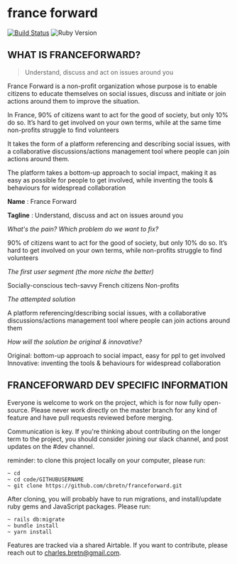 # france forward

[![Build Status](https://travis-ci.com/cbretn/franceforward.svg?branch=master)](https://travis-ci.com/cbretn/franceforward)
![Ruby Version](https://img.shields.io/badge/ruby-2.5.3-red.svg)

## WHAT IS FRANCEFORWARD?

> Understand, discuss and act on issues around you

France Forward is a non-profit organization whose purpose is to enable citizens to educate themselves on social issues, discuss and initiate or join actions around them to improve the situation.

In France, 90% of citizens want to act for the good of society, but only 10% do so. It’s hard to get involved on your own terms, while at the same time non-profits struggle to find volunteers

It takes the form of a platform referencing and describing social issues, with a collaborative discussions/actions management tool where people can join actions around them.

The platform takes a bottom-up approach to social impact, making it as easy as possible for people to get involved, while inventing the tools & behaviours for widespread collaboration

**Name** : France Forward

**Tagline** : Understand, discuss and act on issues around you

 *What's the pain? Which problem do we want to fix?*

90% of citizens want to act for the good of society, but only 10% do so. It’s hard to get involved on your own terms, while non-profits struggle to find volunteers

*The first user segment (the more niche the better)*

Socially-conscious tech-savvy French citizens
Non-profits

*The attempted solution*

A platform referencing/describing social issues, with a collaborative discussions/actions management tool where people can join actions around them

*How will the solution be original & innovative?*

Original: bottom-up approach to social impact, easy for ppl to get involved
Innovative: inventing the tools & behaviours for widespread collaboration

## FRANCEFORWARD DEV SPECIFIC INFORMATION

Everyone is welcome to work on the project, which is for now fully open-source.
Please never work directly on the master branch for any kind of feature and have pull requests reviewed before merging.

Communication is key. If you're thinking about contributing on the longer term to the project, you should consider joining our slack channel, and post updates on the #dev channel.

reminder: to clone this project locally on your computer, please run:

```
~ cd
~ cd code/GITHUBUSERNAME
~ git clone https://github.com/cbretn/franceforward.git
```

After cloning, you will probably have to run migrations, and install/update ruby gems and JavaScript packages. Please run:
```
~ rails db:migrate
~ bundle install
~ yarn install
```

Features are tracked via a shared Airtable. If you want to contribute, please reach out to charles.bretn@gmail.com.

